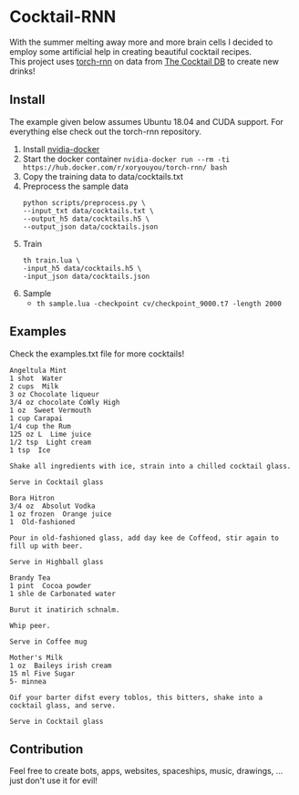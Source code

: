 # Cocktail-RNN
With the summer melting away more and more brain cells I decided to employ some artificial help in creating beautiful cocktail recipes.  
This project uses [torch-rnn](https://github.com/jcjohnson/torch-rnn) on data from [The Cocktail DB](https://thecocktaildb.com) to create new drinks!

## Install
The example given below assumes Ubuntu 18.04 and CUDA support. For everything else check out the torch-rnn repository.

1. Install [nvidia-docker](https://github.com/NVIDIA/nvidia-docker)
2. Start the docker container
    ```nvidia-docker run --rm -ti https://hub.docker.com/r/xoryouyou/torch-rnn/ bash```
3. Copy the training data to data/cocktails.txt
3. Preprocess the sample data
    ```
    python scripts/preprocess.py \
    --input_txt data/cocktails.txt \
    --output_h5 data/cocktails.h5 \
    --output_json data/cocktails.json
    ```
4. Train 
    ```
    th train.lua \
    -input_h5 data/cocktails.h5 \
    -input_json data/cocktails.json
    ```
5. Sample
    * `th sample.lua -checkpoint cv/checkpoint_9000.t7 -length 2000`


## Examples

Check the examples.txt file for more cocktails!
```
Angeltula Mint
1 shot  Water
2 cups  Milk
3 oz Chocolate liqueur
3/4 oz chocolate CoWly High
1 oz  Sweet Vermouth
1 cup Carapai
1/4 cup the Rum
125 oz L  Lime juice
1/2 tsp  Light cream
1 tsp  Ice

Shake all ingredients with ice, strain into a chilled cocktail glass.

Serve in Cocktail glass
```

```
Bora Hitron
3/4 oz  Absolut Vodka
1 oz frozen  Orange juice
1  Old-fashioned

Pour in old-fashioned glass, add day kee de Coffeod, stir again to fill up with beer.

Serve in Highball glass
```

```
Brandy Tea
1 pint  Cocoa powder
1 shle de Carbonated water

Burut it inatirich schnalm.

Whip peer.

Serve in Coffee mug
```
```
Mother's Milk
1 oz  Baileys irish cream
15 ml Five Sugar
5- minnea

Oif your barter difst every toblos, this bitters, shake into a cocktail glass, and serve.

Serve in Cocktail glass
```

## Contribution

Feel free to create bots, apps, websites, spaceships, music, drawings, ... just don't use it for evil!

